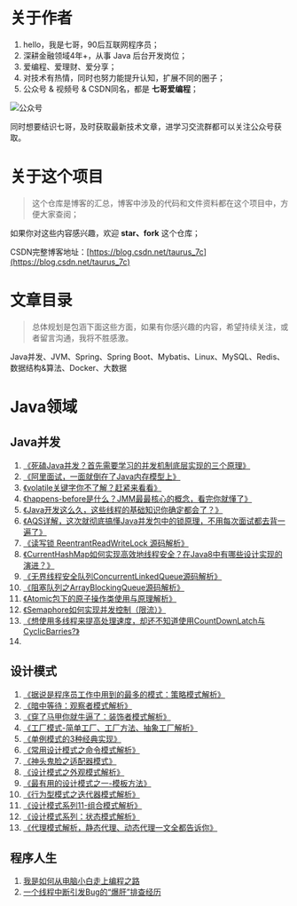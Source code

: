 # 关于作者
1. hello，我是七哥，90后互联网程序员；
2. 深耕金融领域4年+，从事 Java 后台开发岗位；
3. 爱编程、爱理财、爱分享；
4. 对技术有热情，同时也努力能提升认知，扩展不同的圈子；
5. 公众号 & 视频号 & CSDN同名，都是 **七哥爱编程**；

![公众号](https://cdn.jsdelivr.net/gh/coderluojust/speed-image/img/20201107201142.jpg)

同时想要结识七哥，及时获取最新技术文章，进学习交流群都可以关注公众号获取。

# 关于这个项目

> 这个仓库是博客的汇总，博客中涉及的代码和文件资料都在这个项目中，方便大家查阅；

如果你对这些内容感兴趣，欢迎 **star、fork** 这个仓库；

CSDN完整博客地址：[https://blog.csdn.net/taurus_7c](https://blog.csdn.net/taurus_7c)
 


# 文章目录
> 总体规划是包涵下面这些方面，如果有你感兴趣的内容，希望持续关注，或者留言沟通，我将不胜感激。

Java并发、JVM、Spring、Spring Boot、Mybatis、Linux、MySQL、Redis、数据结构&算法、Docker、大数据

# Java领域

## Java并发

1. [《死磕Java并发？首先需要学习的并发机制底层实现的三个原理》](https://coderluo.blog.csdn.net/article/details/105284029)
2. [《阿里面试，一面就倒在了Java内存模型上》](https://blog.csdn.net/taurus_7c/article/details/105309445)
3. [《volatile关键字你不了解？赶紧来看看》](https://blog.csdn.net/taurus_7c/article/details/105320119)
4. [《happens-before是什么？JMM最最核心的概念，看完你就懂了》](https://blog.csdn.net/taurus_7c/article/details/105345315)
5. [《Java开发这么久，这些线程的基础知识你确定都会了？》](https://blog.csdn.net/taurus_7c/article/details/105467897)
6. [《AQS详解，这次就彻底搞懂Java并发包中的锁原理，不用每次面试都去背一遍了》](https://blog.csdn.net/taurus_7c/article/details/105760231)
7. [《读写锁 ReentrantReadWriteLock 源码解析》](https://blog.csdn.net/taurus_7c/article/details/105891774)
8. [《CurrentHashMap如何实现高效地线程安全？在Java8中有哪些设计实现的演进？》](https://blog.csdn.net/taurus_7c/article/details/105963943)
9. [《无界线程安全队列ConcurrentLinkedQueue源码解析》](https://blog.csdn.net/taurus_7c/article/details/106075750)
10. [《阻塞队列之ArrayBlockingQueue源码解析》](https://blog.csdn.net/taurus_7c/article/details/109441942)
11. [《Atomic包下的原子操作类使用与原理解析》](https://blog.csdn.net/taurus_7c/article/details/108880857)
12. [《Semaphore如何实现并发控制（限流）》](https://blog.csdn.net/taurus_7c/article/details/109270098)
13. [《想使用多线程来提高处理速度，却还不知道使用CountDownLatch与CyclicBarries?》](https://coderluo.blog.csdn.net/article/details/109555433)
14. []()
## 设计模式

1. [《据说是程序员工作中用到的最多的模式：策略模式解析》](https://blog.csdn.net/taurus_7c/article/details/106870960)
2. [《暗中等待：观察者模式解析》](https://blog.csdn.net/taurus_7c/article/details/106920978)
3. [《穿了马甲你就牛逼了：装饰者模式解析》](https://blog.csdn.net/taurus_7c/article/details/106969515)
4. [《工厂模式-简单工厂、工厂方法、抽象工厂解析》](https://blog.csdn.net/taurus_7c/article/details/107295308)
5. [《单例模式的3种经典实现》](https://blog.csdn.net/taurus_7c/article/details/107295431)
6. [《常用设计模式之命令模式解析》](https://blog.csdn.net/taurus_7c/article/details/107436260)
7. [《神头鬼脸之适配器模式》](https://blog.csdn.net/taurus_7c/article/details/107436469)
8. [《设计模式之外观模式解析》](https://blog.csdn.net/taurus_7c/article/details/107583873)
9. [《最有用的设计模式之一-模板方法》](https://blog.csdn.net/taurus_7c/article/details/107584205)
10. [《行为型模式之迭代器模式解析》](https://blog.csdn.net/taurus_7c/article/details/107649552)
11. [《设计模式系列11-组合模式解析》](https://blog.csdn.net/taurus_7c/article/details/107870010)
12. [《设计模式系列：状态模式解析》](https://blog.csdn.net/taurus_7c/article/details/107890173)
13. [《代理模式解析，静态代理、动态代理一文全都告诉你》](https://blog.csdn.net/taurus_7c/article/details/107890887)

## 程序人生

1. [我是如何从电脑小白走上编程之路](https://coderluo.blog.csdn.net/article/details/108270119)
2. [一个线程中断引发Bug的“爆肝”排查经历](https://coderluo.blog.csdn.net/article/details/109483049)
